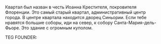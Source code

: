 Квартал был назван в честь Иоанна Крестителя, покровителя Флоренции. Это самый старый квартал, административный центр города. В центре квартала находится дворец Синьории. Если тебе нравятся большие соборы, иди на север, к собору Санта-Мария-дель-Фьоре. Это здание с огромным куполом.





TEG FOUNDER:
#